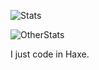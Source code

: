 ![Stats](https://github-readme-stats.vercel.app/api?username=cheemsandfriends&&theme=dark)

![OtherStats](https://github-readme-stats.vercel.app/api/top-langs/?username=cheemsandfriends&layout=compact&theme=dark)

I just code in Haxe.
